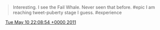 > Interesting\. I see the Fail Whale\. Never seen that before\. \#epic I am reaching tweet\-puberty stage I guess\. \#experience

<img src="../../media/tweet.ico" width="12" /> [Tue May 10 22:08:54 +0000 2011](https://twitter.com/DromerDenker/status/68075063441756160)